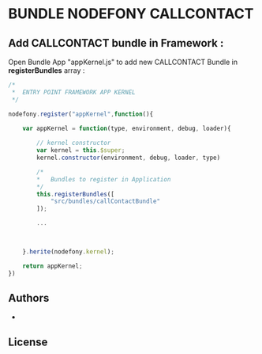 # BUNDLE NODEFONY CALLCONTACT



## Add  CALLCONTACT bundle in Framework :
Open Bundle App "appKernel.js" to add new CALLCONTACT Bundle in **registerBundles** array : 
```js
/*
 *	ENTRY POINT FRAMEWORK APP KERNEL
 */

nodefony.register("appKernel",function(){

	var appKernel = function(type, environment, debug, loader){
		
		// kernel constructor
		var kernel = this.$super;
		kernel.constructor(environment, debug, loader, type)

		/*
	 	*	Bundles to register in Application
	 	*/
		this.registerBundles([
			"src/bundles/callContactBundle"
		]);

		...


					
	}.herite(nodefony.kernel);

	return appKernel;
})
```
## <a name="authors"></a>Authors

-     

##  <a name="license"></a>License

